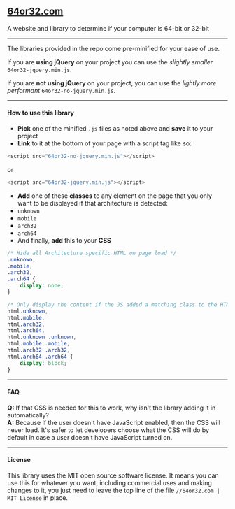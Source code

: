 ## [64or32.com](http://64or32.com)

A website and library to determine if your computer is 64-bit or 32-bit

* * *

The libraries provided in the repo come pre-minified for your ease of use.

If you are **using jQuery** on your project you can use the *slightly smaller* `64or32-jquery.min.js`.

If you are **not using jQuery** on your project, you can use the *lightly more performant* `64or32-no-jquery.min.js`.

* * *

#### How to use this library

* **Pick** one of the minified `.js` files as noted above and **save** it to your project
* **Link** to it at the bottom of your page with a script tag like so:
```javascript
<script src="64or32-no-jquery.min.js"></script>
```
or
```javascript
<script src="64or32-jquery.min.js"></script>
```
* **Add** one of these **classes** to any element on the page that you only want to be displayed if that architecture is detected:
 * `unknown`
 * `mobile`
 * `arch32`
 * `arch64`
* And finally, **add** this to your **CSS**
```css
/* Hide all Architecture specific HTML on page load */
.unknown,
.mobile,
.arch32,
.arch64 {
    display: none;
}

/* Only display the content if the JS added a matching class to the HTML tag */
html.unknown,
html.mobile,
html.arch32,
html.arch64,
html.unknown .unknown,
html.mobile .mobile,
html.arch32 .arch32,
html.arch64 .arch64 {
    display: block;
}
```

* * *

#### FAQ

**Q:** If that CSS is needed for this to work, why isn't the library adding it in automatically?  
**A:** Because if the user doesn't have JavaScript enabled, then the CSS will never load. It's safer to let developers choose what the CSS will do by default in case a user doesn't have JavaScript turned on.

* * *

#### License

This library uses the MIT open source software license. It means you can use this for whatever you want, including commercial uses and making changes to it, you just need to leave the top line of the file `//64or32.com | MIT License` in place.
